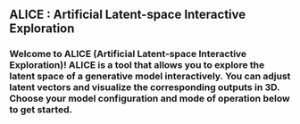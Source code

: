 ## ALICE : Artificial Latent-space Interactive Exploration
### Welcome to ALICE (Artificial Latent-space Interactive Exploration)! ALICE is a tool that allows you to explore the latent space of a generative model       interactively. You can adjust latent vectors and visualize the corresponding outputs in 3D. Choose your model configuration and mode of operation below to get started.